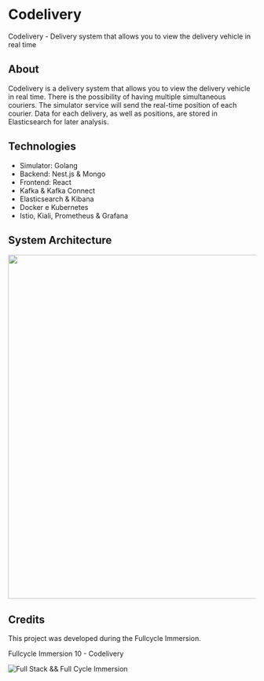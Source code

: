# Codelivery
Codelivery - Delivery system that allows you to view the delivery vehicle in real time

## About

Codelivery is a delivery system that allows you to view the delivery vehicle in real time. There is the possibility of having multiple simultaneous couriers. The simulator service will send the real-time position of each courier. Data for each delivery, as well as positions, are stored in Elasticsearch for later analysis.

## Technologies

- Simulator: Golang
- Backend: Nest.js & Mongo
- Frontend: React
- Kafka & Kafka Connect
- Elasticsearch & Kibana
- Docker e Kubernetes
- Istio, Kiali, Prometheus & Grafana

## System Architecture

<div align="center">
<img src="https://user-images.githubusercontent.com/49177385/217376867-18ada067-1be6-4133-ae4e-e5f99563fc5a.png" width="700px"/>
</div>

## Credits

This project was developed during the Fullcycle Immersion.

Fullcycle Immersion 10 - Codelivery

![Full Stack && Full Cycle Immersion](https://events-fullcycle.s3.amazonaws.com/events-fullcycle/static/site/img/grupo_4417.png)
